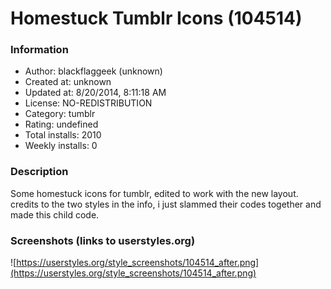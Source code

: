 # Homestuck Tumblr Icons (104514)

### Information
- Author: blackflaggeek (unknown)
- Created at: unknown
- Updated at: 8/20/2014, 8:11:18 AM
- License: NO-REDISTRIBUTION
- Category: tumblr
- Rating: undefined
- Total installs: 2010
- Weekly installs: 0


### Description
Some homestuck icons for tumblr, edited to work with the new layout. credits to the two styles in the info, i just slammed their codes together and made this child code.


### Screenshots (links to userstyles.org)
![https://userstyles.org/style_screenshots/104514_after.png](https://userstyles.org/style_screenshots/104514_after.png)


